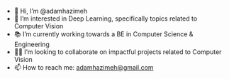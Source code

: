 - 👋 Hi, I’m @adamhazimeh
- 👀 I’m interested in Deep Learning, specifically topics related to Computer Vision
- 📚 I’m currently working towards a BE in Computer Science & Engineering
- 👨‍💻 I’m looking to collaborate on impactful projects related to Computer Vision
- 📫 How to reach me: adamhazimeh@gmail.com

<!---
adamhazimeh/adamhazimeh is a ✨ special ✨ repository because its `README.md` (this file) appears on your GitHub profile.
You can click the Preview link to take a look at your changes.
--->
